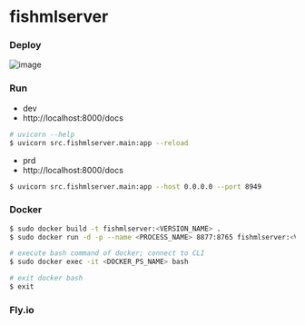 # fishmlserver

### Deploy
![image](https://github.com/user-attachments/assets/a73f0819-66a6-4e80-830b-a2d0bff2dcc7)

### Run
- dev
- http://localhost:8000/docs
```bash
# uvicorn --help
$ uvicorn src.fishmlserver.main:app --reload
```

- prd
- http://localhost:8000/docs
```bash
$ uvicorn src.fishmlserver.main:app --host 0.0.0.0 --port 8949
```

### Docker
```bash
$ sudo docker build -t fishmlserver:<VERSION_NAME> .
$ sudo docker run -d -p --name <PROCESS_NAME> 8877:8765 fishmlserver:<VERSION_NAME>
```

```bash
# execute bash command of docker; connect to CLI
$ sudo docker exec -it <DOCKER_PS_NAME> bash

# exit docker bash
$ exit
```

### Fly.io



